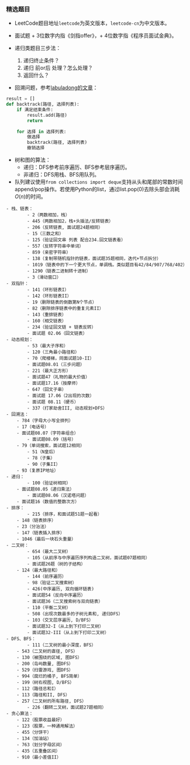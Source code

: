 ### 精选题目
- LeetCode题目地址`leetcode`为英文版本，`leetcode-cn`为中文版本。
- 面试题 + 3位数字内指《剑指offer》，+ 4位数字指《程序员面试金典》。


- 递归类题目三步法：
    1. 递归终止条件？
    2. 递归 前or后 处理？怎么处理？
    3. 返回什么？

- 回溯问题，参考[labuladong的文章](https://leetcode-cn.com/problems/permutations/solution/hui-su-suan-fa-xiang-jie-by-labuladong-2/)：
```python
result = []
def backtrack(路径, 选择列表):
    if 满足结束条件:
        result.add(路径)
        return
    
    for 选择 in 选择列表:
        做选择
        backtrack(路径, 选择列表)
        撤销选择
```

- 树和图的算法：
    - 递归：DFS参考前序遍历、BFS参考层序遍历。
    - 非递归：DFS用栈、BFS用队列。
- 队列建议使用`from collections import deque`支持从头和尾部的常数时间append/pop操作。若使用Python的list，通过list.pop(0)去除头部会消耗$O(n)$的时间。

```
- 栈、链表：
        - 2（两数相加，栈）
        - 445（两数相加2，栈+头插法/反转链表）
        - 206（反转链表, 面试题24题相同）
        - 15（三数之和）
        - 125（验证回文串 列表 配合234.回文链表看）
        - 557（反转字符串中单词）
        - 859（亲密字符串）
        - 138（复制带随机指针的链表，面试题35题相同，迭代+节点拆分）
        - 1019（链表中的下一个更大节点，单调栈。类似题目有42/84/907/768/402）
        - 1290（链表二进制转十进制）
        - 3（滑动窗口）
- 双指针：
        - 141（环形链表I）
        - 142（环形链表II）
        - 19（删除链表的倒数第N个节点）
        - 82（删除排序链表中的重复元素II）
        - 143（重排链表）
        - 160（相交链表）
        - 234（验证回文链 + 链表反转）
        - 面试题 02.06（回文链表）
- 动态规划：
        - 53（最大子序和）
        - 120（三角最小路径和）
        - 70（爬楼梯，同面试题10-II）
        - 面试题08.01（三步问题）
        - 221（最大正方形）
        - 面试题47（礼物的最大价值）
        - 面试题17.16（按摩师）
        - 647（回文子串）
        - 面试题 17.06（2出现的次数）
        - 面试题 08.11（硬币）
        - 337（打家劫舍III, 动态规划+DFS）
- 回溯法：
    - 784（字母大小写全排列）
    - 17（电话号）
    - 面试题08.07（字符串组合）
        - 面试题08.09（括号）
    - 79（单词搜索，面试题12相同）
        - 51（N皇后）
        - 78（子集）
        - 90（子集II）
    - 93（复原IP地址）
- 递归：
        - 100（验证树相同）
    - 面试题08.05（递归乘法）
        - 面试题08.06（汉诺塔问题）
    - 面试题16（数值的整数次方）
- 排序：
        - 215（排序，和面试题51题一起看）
    - 148（链表排序）
    - 23（分治法）
    - 147（链表插入排序）
    - 1046（最后一块石头重量）
- 二叉树：
        - 654（最大二叉树）
        - 105（从前序与中序遍历序列构造二叉树，面试题07题相同）
        - 面试题26题（树的子结构）
    - 124（最大路径和）
        - 144（前序遍历）
        - 98（验证二叉搜索树）
        - 426(中序遍历, 双向循环链表)
        - 面试题54（反向中序遍历）
        - 面试题36（二叉搜索树与双向链表）
        - 110（平衡二叉树）
        - 508（出现次数最多的子树元素和, 递归DFS）  
        - 103（交叉层序遍历, D/BFS）
        - 面试题32-I（从上到下打印二叉树）
        - 面试题32-III（从上到下打印二叉树）
- DFS、BFS：
        - 111（二叉树的最小深度，BFS）
    - 543（二叉树的直径, DFS）
    - 130（被围绕的区域, 图DFS）
    - 200（岛屿数量, 图DFS）
    - 529（扫雷游戏, 图DFS）
    - 994（腐烂的橘子, BFS简单）
    - 199（树右视图, D/BFS）
    - 112（路径总和I）
    - 113（路径和II, DFS）
    - 257（二叉树的所有路径, DFS）
        - 226（翻转二叉树，面试题27题相同）
- 贪心算法：
    - 122（股票收益最好）
    - 123（股票，一种通用解法）
    - 455（分饼干）
    - 134（加油站）
    - 763（划分字母区间）
    - 435（五重叠区间）
    - 910（最小差值II）
```







